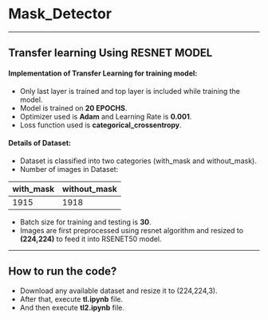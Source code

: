 # Mask_Detector
***
## Transfer learning Using RESNET MODEL
#### Implementation of Transfer Learning for training model:
- Only last layer is trained and top layer is included while training the model.
- Model is trained on **20 EPOCHS**.
- Optimizer used is **Adam** and Learning Rate is **0.001**.
- Loss function used is **categorical_crossentropy**.

#### Details of Dataset:
- Dataset is classified into two categories (with_mask and without_mask).
- Number of images in Dataset:

|with_mask |without_mask |
|--------- |------------ |
|  1915	   |   1918      |

- Batch size for training and testing is **30**.
- Images are first preprocessed using resnet algorithm and resized to **(224,224)** to feed it into RSENET50 model.

****

## How to run the code?
- Download any available dataset and resize it to (224,224,3).
- After that, execute **tl.ipynb** file.
- And then execute **tl2.ipynb** file.

